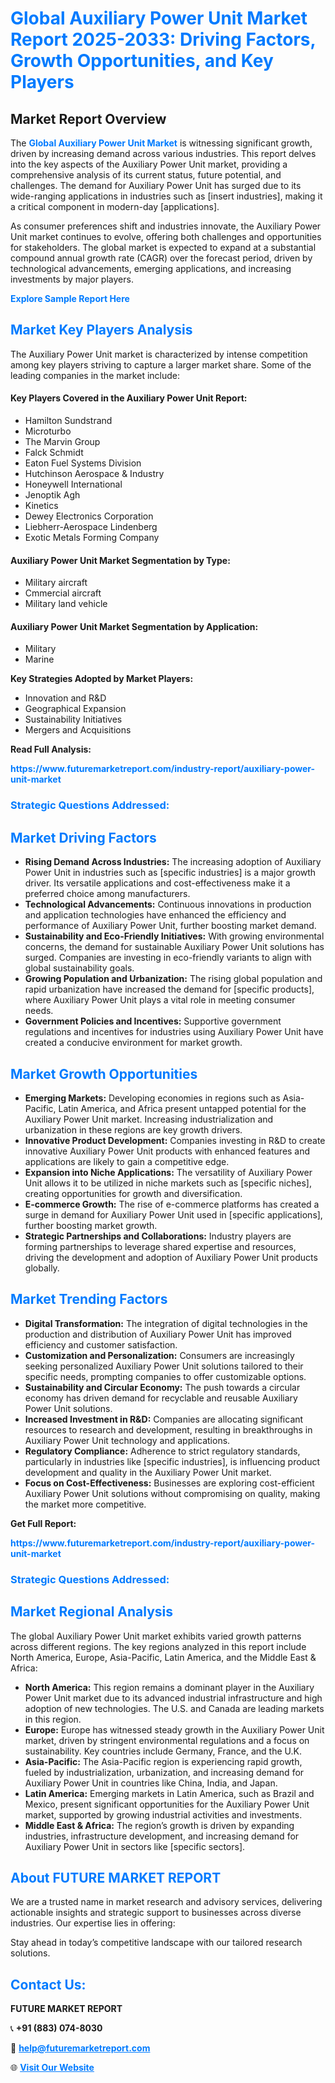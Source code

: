 <h1 style="color: #007BFF;">Global Auxiliary Power Unit Market Report 2025-2033: Driving Factors, Growth Opportunities, and Key Players</h1>

<section id="overview">
<h2>Market Report Overview</h2>
<p>The <a href="https://www.futuremarketreport.com/industry-report/auxiliary-power-unit-market" style="color: #007BFF; text-decoration: none;"><strong>Global Auxiliary Power Unit Market</strong></a> is witnessing significant growth, driven by increasing demand across various industries. This report delves into the key aspects of the Auxiliary Power Unit market, providing a comprehensive analysis of its current status, future potential, and challenges. The demand for Auxiliary Power Unit has surged due to its wide-ranging applications in industries such as [insert industries], making it a critical component in modern-day [applications].</p>
<p>As consumer preferences shift and industries innovate, the Auxiliary Power Unit market continues to evolve, offering both challenges and opportunities for stakeholders. The global market is expected to expand at a substantial compound annual growth rate (CAGR) over the forecast period, driven by technological advancements, emerging applications, and increasing investments by major players.</p>
</section>

<section id="overview">
<p><a href="https://www.futuremarketreport.com/request-sample/reportId=42412" style="color: #007BFF; text-decoration: none;"><strong>Explore Sample Report Here</strong></a></p>
</section>

<section id="key-players">
<h2 style="color: #007BFF;">Market Key Players Analysis</h2>
<p>The Auxiliary Power Unit market is characterized by intense competition among key players striving to capture a larger market share. Some of the leading companies in the market include:</p>
<h4>Key Players Covered in the Auxiliary Power Unit Report:</h4>
<ul><li>Hamilton Sundstrand</li><li>Microturbo</li><li>The Marvin Group</li><li>Falck Schmidt</li><li>Eaton Fuel Systems Division</li><li>Hutchinson Aerospace &amp; Industry</li><li>Honeywell International</li><li>Jenoptik Agh</li><li>Kinetics</li><li>Dewey Electronics Corporation</li><li>Liebherr-Aerospace Lindenberg</li><li>Exotic Metals Forming Company</li></ul>
<h4>Auxiliary Power Unit Market Segmentation by Type:</h4>
<ul><li>Military aircraft</li><li>Cmmercial aircraft</li><li>Military land vehicle</li></ul>

<h4>Auxiliary Power Unit Market Segmentation by Application:</h4>
<ul><li>Military</li><li>Marine</li></ul>
<p><strong>Key Strategies Adopted by Market Players:</strong></p>
<ul>
<li>Innovation and R&D</li>
<li>Geographical Expansion</li>
<li>Sustainability Initiatives</li>
<li>Mergers and Acquisitions</li>
</ul>
</section>

<section>
<p><strong>Read Full Analysis: </strong></p><a href="https://www.futuremarketreport.com/industry-report/auxiliary-power-unit-market" style="color: #007BFF; text-decoration: none;"><strong>https://www.futuremarketreport.com/industry-report/auxiliary-power-unit-market</strong></a>
<h3 style="color: #007BFF;">Strategic Questions Addressed:</h3>
</section>

<section id="driving-factors">
<h2 style="color: #007BFF;">Market Driving Factors</h2>
<ul>
<li><strong>Rising Demand Across Industries:</strong> The increasing adoption of Auxiliary Power Unit in industries such as [specific industries] is a major growth driver. Its versatile applications and cost-effectiveness make it a preferred choice among manufacturers.</li>
<li><strong>Technological Advancements:</strong> Continuous innovations in production and application technologies have enhanced the efficiency and performance of Auxiliary Power Unit, further boosting market demand.</li>
<li><strong>Sustainability and Eco-Friendly Initiatives:</strong> With growing environmental concerns, the demand for sustainable Auxiliary Power Unit solutions has surged. Companies are investing in eco-friendly variants to align with global sustainability goals.</li>
<li><strong>Growing Population and Urbanization:</strong> The rising global population and rapid urbanization have increased the demand for [specific products], where Auxiliary Power Unit plays a vital role in meeting consumer needs.</li>
<li><strong>Government Policies and Incentives:</strong> Supportive government regulations and incentives for industries using Auxiliary Power Unit have created a conducive environment for market growth.</li>
</ul>
</section>

<section id="growth-opportunities">
<h2 style="color: #007BFF;">Market Growth Opportunities</h2>
<ul>
<li><strong>Emerging Markets:</strong> Developing economies in regions such as Asia-Pacific, Latin America, and Africa present untapped potential for the Auxiliary Power Unit market. Increasing industrialization and urbanization in these regions are key growth drivers.</li>
<li><strong>Innovative Product Development:</strong> Companies investing in R&D to create innovative Auxiliary Power Unit products with enhanced features and applications are likely to gain a competitive edge.</li>
<li><strong>Expansion into Niche Applications:</strong> The versatility of Auxiliary Power Unit allows it to be utilized in niche markets such as [specific niches], creating opportunities for growth and diversification.</li>
<li><strong>E-commerce Growth:</strong> The rise of e-commerce platforms has created a surge in demand for Auxiliary Power Unit used in [specific applications], further boosting market growth.</li>
<li><strong>Strategic Partnerships and Collaborations:</strong> Industry players are forming partnerships to leverage shared expertise and resources, driving the development and adoption of Auxiliary Power Unit products globally.</li>
</ul>
</section>

<section id="trending-factors">
<h2 style="color: #007BFF;">Market Trending Factors</h2>
<ul>
<li><strong>Digital Transformation:</strong> The integration of digital technologies in the production and distribution of Auxiliary Power Unit has improved efficiency and customer satisfaction.</li>
<li><strong>Customization and Personalization:</strong> Consumers are increasingly seeking personalized Auxiliary Power Unit solutions tailored to their specific needs, prompting companies to offer customizable options.</li>
<li><strong>Sustainability and Circular Economy:</strong> The push towards a circular economy has driven demand for recyclable and reusable Auxiliary Power Unit solutions.</li>
<li><strong>Increased Investment in R&D:</strong> Companies are allocating significant resources to research and development, resulting in breakthroughs in Auxiliary Power Unit technology and applications.</li>
<li><strong>Regulatory Compliance:</strong> Adherence to strict regulatory standards, particularly in industries like [specific industries], is influencing product development and quality in the Auxiliary Power Unit market.</li>
<li><strong>Focus on Cost-Effectiveness:</strong> Businesses are exploring cost-efficient Auxiliary Power Unit solutions without compromising on quality, making the market more competitive.</li>
</ul>
</section>

<section>
<p><strong>Get Full Report: </strong></p><a href="https://www.futuremarketreport.com/industry-report/auxiliary-power-unit-market" style="color: #007BFF; text-decoration: none;"><strong>https://www.futuremarketreport.com/industry-report/auxiliary-power-unit-market</strong></a>
<h3 style="color: #007BFF;">Strategic Questions Addressed:</h3>
</section>


<section id="regional-analysis">
<h2 style="color: #007BFF;">Market Regional Analysis</h2>
<p>The global Auxiliary Power Unit market exhibits varied growth patterns across different regions. The key regions analyzed in this report include North America, Europe, Asia-Pacific, Latin America, and the Middle East & Africa:</p>
<ul>
<li><strong>North America:</strong> This region remains a dominant player in the Auxiliary Power Unit market due to its advanced industrial infrastructure and high adoption of new technologies. The U.S. and Canada are leading markets in this region.</li>
<li><strong>Europe:</strong> Europe has witnessed steady growth in the Auxiliary Power Unit market, driven by stringent environmental regulations and a focus on sustainability. Key countries include Germany, France, and the U.K.</li>
<li><strong>Asia-Pacific:</strong> The Asia-Pacific region is experiencing rapid growth, fueled by industrialization, urbanization, and increasing demand for Auxiliary Power Unit in countries like China, India, and Japan.</li>
<li><strong>Latin America:</strong> Emerging markets in Latin America, such as Brazil and Mexico, present significant opportunities for the Auxiliary Power Unit market, supported by growing industrial activities and investments.</li>
<li><strong>Middle East & Africa:</strong> The region’s growth is driven by expanding industries, infrastructure development, and increasing demand for Auxiliary Power Unit in sectors like [specific sectors].</li>
</ul>
</section>

<footer>
<h2 style="color: #007BFF;">About FUTURE MARKET REPORT</h2>
<p>We are a trusted name in market research and advisory services, delivering actionable insights and strategic support to businesses across diverse industries. Our expertise lies in offering:</p>

<p>Stay ahead in today’s competitive landscape with our tailored research solutions.</p>

<h2 style="color: #007BFF;">Contact Us:</h2>
<p><strong>FUTURE MARKET REPORT</strong></p>
<p>📞 <strong>+91 (883) 074-8030</strong></p>
<p>📧 <strong><a href="mailto:help@futuremarketreport.com" style="color: #007BFF;">help@futuremarketreport.com</a></strong></p>
<p>🌐 <strong><a href="https://www.futuremarketreport.com/" style="color: #007BFF;">Visit Our Website</a></strong></p>
</footer>